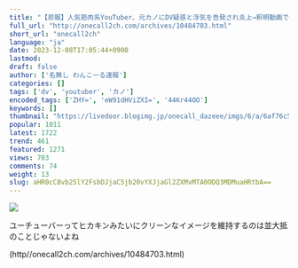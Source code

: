```yaml
---
title: "【悲報】人気筋肉系YouTuber、元カノにDV疑惑と浮気を告発され炎上→釈明動画でとんでもない事実が発覚するｗｗｗｗ "
full_url: "http://onecall2ch.com/archives/10484703.html"
short_url: "onecall2ch"
language: "ja"
date: 2023-12-08T17:05:44+0900
lastmod: 
draft: false
author: ['名無し わんこーる速報']
categories: []
tags: ['dv', 'youtuber', 'カノ']
encoded_tags: ['ZHY=', 'eW91dHViZXI=', '44Kr44OO']
keywords: []
thumbnail: "https://livedoor.blogimg.jp/onecall_dazeee/imgs/6/a/6af76c55-s.png"
popular: 1011
latest: 1722
trend: 461
featured: 1271
views: 703
comments: 74
weight: 13
slug: aHR0cC8vb25lY2FsbDJjaC5jb20vYXJjaGl2ZXMvMTA0ODQ3MDMuaHRtbA==
---
```


![](https://livedoor.blogimg.jp/onecall_dazeee/imgs/6/a/6af76c55-s.png)

<span><a></a><p>ユーチューバーってヒカキンみたいにクリーンなイメージを維持するのは並大抵のことじゃないよね <a href='https//t.co/qef9WbMLFZ' target='_blank'></a> </p></span>

(http//onecall2ch.com/archives/10484703.html)
